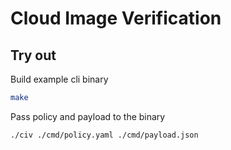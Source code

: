 # Cloud Image Verification

## Try out

Build example cli binary
```bash
make
```

Pass policy and payload to the binary
```bash
./civ ./cmd/policy.yaml ./cmd/payload.json
```

